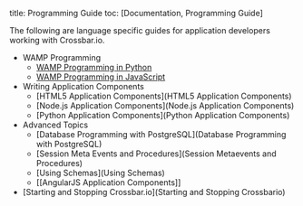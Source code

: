 title: Programming Guide
toc: [Documentation, Programming Guide]

The following are language specific guides for application developers working with Crossbar.io.

* WAMP Programming
  - [WAMP Programming in Python](http://autobahn.ws/python/wamp/programming.html)
  - [WAMP Programming in JavaScript](http://autobahn.ws/js/programming.html)
* Writing Application Components
  - [HTML5 Application Components](HTML5 Application Components)
  - [Node.js Application Components](Node.js Application Components)
  - [Python Application Components](Python Application Components)
* Advanced Topics
  - [Database Programming with PostgreSQL](Database Programming with PostgreSQL)
  - [Session Meta Events and Procedures](Session Metaevents and Procedures)
  - [Using Schemas](Using Schemas)
  - [[AngularJS Application Components]]
* [Starting and Stopping Crossbar.io](Starting and Stopping Crossbario)
